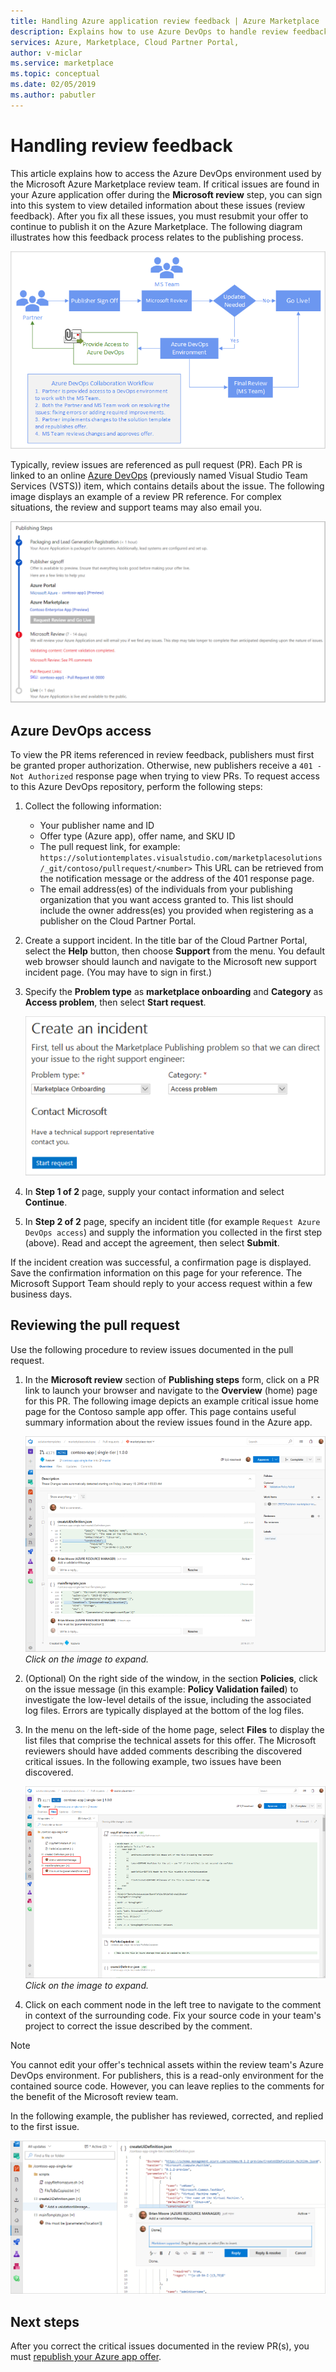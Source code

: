 ```yaml
---
title: Handling Azure application review feedback | Azure Marketplace 
description: Explains how to use Azure DevOps to handle review feedback for Azure application offers for the Azure Marketplace.
services: Azure, Marketplace, Cloud Partner Portal, 
author: v-miclar
ms.service: marketplace
ms.topic: conceptual
ms.date: 02/05/2019
ms.author: pabutler
---
```


# Handling review feedback

This article explains how to access the Azure DevOps environment used by the Microsoft Azure Marketplace review team.  If critical issues are found in your Azure application offer during the **Microsoft review** step, you can sign into this system to view detailed information about these issues (review feedback).  After you fix all these issues, you must resubmit your offer to continue to publish it on the Azure Marketplace.  The following diagram illustrates how this feedback process relates to the publishing process.

![Publishing steps with Azure DevOps feedback](./media/pub-flow-vsts-access.png)

Typically, review issues are referenced as pull request (PR).  Each PR is linked to an online [Azure DevOps](https://azure.microsoft.com/services/devops/) (previously named Visual Studio Team Services (VSTS)) item, which contains details about the issue.  The following image displays an example of a review PR reference.  For complex situations, the review and support teams may also email you. 

![Status tab displaying review feedback](./media/status-tab-ms-review.png)


## Azure DevOps access

To view the PR items referenced in review feedback, publishers must first be granted proper authorization.  Otherwise, new publishers receive a `401 - Not Authorized` response page when trying to view PRs.  To request access to this Azure DevOps repository, perform the following steps:

1. Collect the following information:
    - Your publisher name and ID
    - Offer type (Azure app), offer name, and SKU ID
    - The pull request link, for example: `https://solutiontemplates.visualstudio.com/marketplacesolutions/_git/contoso/pullrequest/<number>`  This URL can be retrieved from the notification message or the address of the 401 response page.
    - The email address(es) of the individuals from your publishing organization that you want access granted to.  This list should include the owner address(es) you provided when registering as a publisher on the Cloud Partner Portal.
2. Create a support incident.  In the title bar of the Cloud Partner Portal, select the **Help** button, then choose **Support** from the menu.  You default web browser should launch and navigate to the Microsoft new support incident page.  (You may have to sign in first.)
3. Specify the **Problem type** as **marketplace onboarding** and **Category** as **Access problem**, then select **Start request**.

    ![Support ticket category](./media/support-incident1.png)

4. In **Step 1 of 2** page, supply your contact information and select **Continue**.
5. In **Step 2 of 2** page, specify an incident title (for example `Request Azure DevOps access`) and supply the information you collected in the first step (above).  Read and accept the agreement, then select **Submit**.

If the incident creation was successful, a confirmation page is displayed.  Save the confirmation information on this page for your reference.  The Microsoft Support Team should reply to your access request within a few business days.


## Reviewing the pull request 

Use the following procedure to review issues documented in the pull request.

1. In the **Microsoft review** section of **Publishing steps** form, click on a PR link to launch your browser and navigate to the **Overview** (home) page for this PR.  The following image depicts an example critical issue home page for the Contoso sample app offer.  This page contains useful summary information about the review issues found in the Azure app.  

    [![Pull request home page](./media/pr-home-page-thumb.png)](./media/pr-home-page.png)
    <br/> *Click on the image to expand.*
    
2. (Optional) On the right side of the window, in the section **Policies**, click on the issue message (in this example: **Policy Validation failed**) to investigate the low-level details of the issue, including the associated log files.  Errors are typically displayed at the bottom of the log files.

3. In the menu on the left-side of the home page, select **Files** to display the list files that comprise the technical assets for this offer.  The Microsoft reviewers should have added comments describing the discovered critical issues.  In the following example, two issues have been discovered. 

    [![Pull request home page](./media/pr-files-page-thumb.png)](./media/pr-files-page.png)
    <br/> *Click on the image to expand.*

4. Click on each comment node in the left tree to navigate to the comment in context of the surrounding code.  Fix your source code in your team's project to correct the issue described by the comment.

> [!Note]
> You cannot edit your offer's technical assets within the review team's Azure DevOps environment.  For publishers, this is a read-only environment for the contained source code.  However, you can leave replies to the comments for the benefit of the Microsoft review team.

   In the following example, the publisher has reviewed, corrected, and replied to the first issue.

   ![First fix and comment reply](./media/first-comment-reply.png)


## Next steps

After you correct the critical issues documented in the review PR(s), you must [republish your Azure app offer](./cpp-publish-offer.md).
